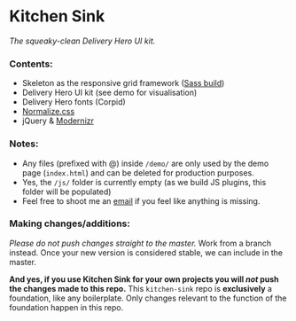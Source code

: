 # Kitchen Sink #
_The squeaky-clean Delivery Hero UI kit._

### Contents: ###

* Skeleton as the responsive grid framework ([Sass build](https://github.com/whatsnewsaes/Skeleton-Sass))
* Delivery Hero UI kit (see demo for visualisation)
* Delivery Hero fonts (Corpid)
* [Normalize.css](https://github.com/necolas/normalize.css/)
* jQuery & [Modernizr](http://modernizr.com/)

### Notes: ###

* Any files (prefixed with @) inside `/demo/` are only used by the demo page (`index.html`) and can be deleted for production purposes.
* Yes, the `/js/` folder is currently empty (as we build JS plugins, this folder will be populated)
* Feel free to shoot me an [email](mailto:sidney.francois@deliveryhero.com) if you feel like anything is missing.

### Making changes/additions: ###

_Please do not push changes straight to the master._ Work from a branch instead. Once your new version is considered stable, we can include in the master.

**And yes, if you use Kitchen Sink for your own projects you will _not_ push the changes made to this repo.** This `kitchen-sink` repo is **exclusively** a foundation, like any boilerplate. Only changes relevant to the function of the foundation happen in this repo.